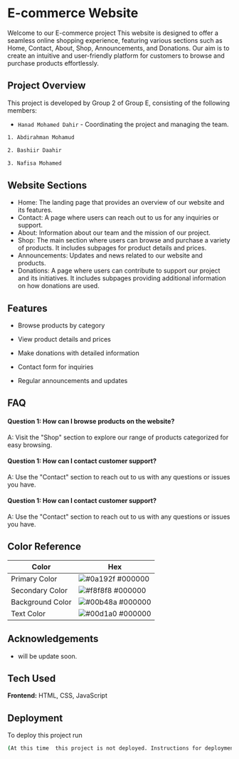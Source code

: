 # E-commerce Website

Welcome to our E-commerce project This website is designed to offer a seamless online shopping experience, featuring various sections such as Home, Contact, About, Shop, Announcements, and Donations. Our aim is to create an intuitive and user-friendly platform for customers to browse and purchase products effortlessly.

## Project Overview 


This project is developed by Group 2 of Group E, consisting of the following members:

- `Hanad Mohamed Dahir` - Coordinating the project and managing the team.
```bash
1. Abdirahman Mohamud  

2. Bashiir Daahir 

3. Nafisa Mohamed 
```
## Website Sections

- Home: The landing page that provides an overview of our website and its features.
- Contact: A page where users can reach out to us for any inquiries or support.
- About: Information about our team and the mission of our project.
- Shop: The main section where users can browse and purchase a variety of products. It includes subpages for product details and prices.
- Announcements: Updates and news related to our website and products.
- Donations: A page where users can contribute to support our project and its initiatives. It includes subpages providing additional information on how donations are used.

## Features

- Browse products by category 

- View product details and prices

- Make donations with detailed information

- Contact form for inquiries

- Regular announcements and updates



## FAQ

#### Question 1: How can I browse products on the website?

A:  Visit the "Shop" section to explore our range of products categorized for easy browsing.

#### Question 1: How can I contact customer support?
A: Use the "Contact" section to reach out to us with any questions or issues you have.

#### Question 1: How can I contact customer support?
A: Use the "Contact" section to reach out to us with any questions or issues you have.
## Color Reference

| Color             | Hex                                                                |
| ----------------- | ------------------------------------------------------------------ |
| Primary    Color | ![#0a192f](https://via.placeholder.com/10/0a192f?text=+) #000000 |
| Secondary  Color | ![#f8f8f8](https://via.placeholder.com/10/f8f8f8?text=+) #000000 |
| Background Color | ![#00b48a](https://via.placeholder.com/10/00b48a?text=+) #000000 |
| Text       Color | ![#00d1a0](https://via.placeholder.com/10/00b48a?text=+) #000000 |


## Acknowledgements

 - will be update soon.


## Tech Used

**Frontend:** HTML, CSS, JavaScript
## Deployment

To deploy this project run

```bash
(At this time  this project is not deployed. Instructions for deployment will be provided in future updates.)
```
